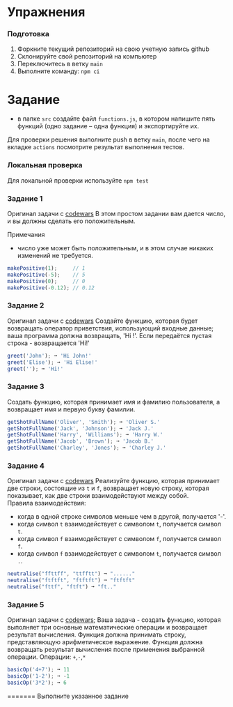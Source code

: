 # Упражнения

### Подготовка

1. Форкните текущий репозиторий на свою учетную запись github
2. Склонируйте свой репозиторий на компьютер
3. Переключитесь в ветку `main`
4. Выполните команду: `npm ci`

# Задание
- в папке `src` создайте файл `functions.js`, в котором напишите пять функций (одно задание – одна функция) и экспортируйте их.

Для проверки решения выполните push в ветку `main`, после чего на вкладке `actions` посмотрите результат выполнения тестов.

### Локальная проверка
Для локальной проверки используйте `npm test`

### Задание 1
Оригинал задачи с [codewars](https://www.codewars.com/kata/55685cd7ad70877c23000102/train/javascript)
В этом простом задании вам дается число, и вы должны сделать его положительным.

Примечания
- число уже может быть положительным, и в этом случае никаких изменений не требуется.
```js
makePositive(1);     // 1
makePositive(-5);    // 5
makePositive(0);     // 0
makePositive(-0.12); // 0.12
```

### Задание 2
Оригинал задачи с [codewars](https://www.codewars.com/kata/55a70521798b14d4750000a4/train/javascript)
Создайте функцию, которая будет возвращать оператор приветствия, использующий входные данные; ваша программа должна возвращать, 'Hi <name>!'. Если передаётся пустая строка - возвращается 'Hi!'

```js
greet('John'); ➞ 'Hi John!'
greet('Elise'); ➞ 'Hi Elise!'
greet(''); ➞ 'Hi!'
```

### Задание 3
Создать функцию, которая принимает имя и фамилию пользователя, а возвращает имя и первую букву фамилии.

```js
getShotFullName('Oliver', 'Smith'); ➞ 'Oliver S.'
getShotFullName('Jack', 'Johnson'); ➞ 'Jack J.'
getShotFullName('Harry', 'Williams'); ➞ 'Harry W.'
getShotFullName('Jacob', 'Brown'); ➞ 'Jacob B.'
getShotFullName('Charley', 'Jones'); ➞ 'Charley J.'
```

### Задание 4
Оригинал задачи с [codewars](https://www.codewars.com/kata/65128732b5aff40032a3d8f0/train/javascript)
Реализуйте функцию, которая принимает две строки, состоящие из `t` и `f`, возвращает новую строку, которая показывает, как две строки взаимодействуют между собой.\
Правила взаимодействия:
- когда в одной строке символов меньше чем в другой, получается '-'.
- когда символ `t` взаимодействует с символом `t`, получается символ `t`.
- когда символ `f` взаимодействует с символом `f`, получается символ `f`.
- когда символ `f` взаимодействует с символом `t`, получается символ `.`.

```js
neutralise("ffttff", "ttfftt") ➞ "......"
neutralise("ftftft", "ftftft") ➞ "ftftft"
neutralise("fttf", "ftft") ➞ "ft.."
```

### Задание 5
Оригинал задачи с [codewars](https://www.codewars.com/kata/57356c55867b9b7a60000bd7/);
Ваша задача - создать функцию, которая выполняет три основные математические операции и возвращает результат вычисления.
Функция должна принимать строку, представляющую арифметическое выражение.
Функция должна возвращать результат вычисления после применения выбранной операции.
Операции: `+`,`-`,`*`

```js
basicOp('4+7'); ➞ 11
basicOp('1-2'); ➞ -1
basicOp('3*2'); ➞ 6
```
=======
Выполните указанное задание

